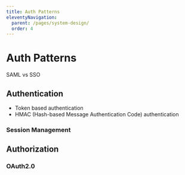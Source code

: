 ```yaml
---
title: Auth Patterns
eleventyNavigation:
  parent: /pages/system-design/
  order: 4
---
```


# Auth Patterns

SAML vs SSO

## Authentication

- Token based authentication
- HMAC (Hash-based Message Authentication Code) authentication

### Session Management

## Authorization

### OAuth2.0
